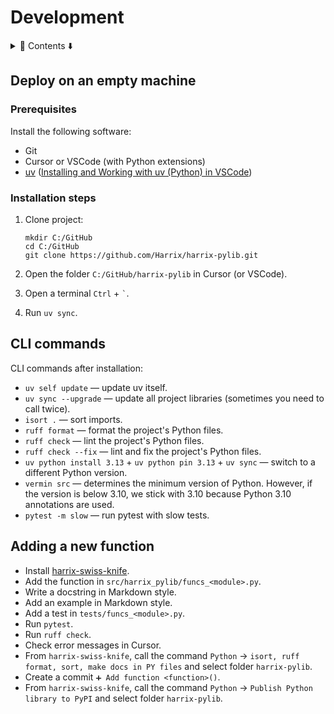 # Development

<details>
<summary>📖 Contents ⬇️</summary>

## Contents

- [Deploy on an empty machine](#deploy-on-an-empty-machine)
  - [Prerequisites](#prerequisites)
  - [Installation steps](#installation-steps)
- [CLI commands](#cli-commands)
- [Adding a new function](#adding-a-new-function)

</details>

## Deploy on an empty machine

### Prerequisites

Install the following software:

- Git
- Cursor or VSCode (with Python extensions)
- [uv](https://docs.astral.sh/uv/) ([Installing and Working with uv (Python) in VSCode](https://github.com/Harrix/harrix.dev-articles-2025-en/blob/main/uv-vscode-python/uv-vscode-python.md))

### Installation steps

1. Clone project:

   ```shell
   mkdir C:/GitHub
   cd C:/GitHub
   git clone https://github.com/Harrix/harrix-pylib.git
   ```

2. Open the folder `C:/GitHub/harrix-pylib` in Cursor (or VSCode).

3. Open a terminal `Ctrl` + `` ` ``.

4. Run `uv sync`.

## CLI commands

CLI commands after installation:

- `uv self update` — update uv itself.
- `uv sync --upgrade` — update all project libraries (sometimes you need to call twice).
- `isort .` — sort imports.
- `ruff format` — format the project's Python files.
- `ruff check` — lint the project's Python files.
- `ruff check --fix` — lint and fix the project's Python files.
- `uv python install 3.13` + `uv python pin 3.13` + `uv sync` — switch to a different Python version.
- `vermin src` — determines the minimum version of Python. However, if the version is below 3.10, we stick with 3.10 because Python 3.10 annotations are used.
- `pytest -m slow` — run pytest with slow tests.

## Adding a new function

- Install [harrix-swiss-knife](https://github.com/Harrix/harrix-swiss-knife).
- Add the function in `src/harrix_pylib/funcs_<module>.py`.
- Write a docstring in Markdown style.
- Add an example in Markdown style.
- Add a test in `tests/funcs_<module>.py`.
- Run `pytest`.
- Run `ruff check`.
- Check error messages in Cursor.
- From `harrix-swiss-knife`, call the command `Python` → `isort, ruff format, sort, make docs in PY files` and select folder `harrix-pylib`.
- Create a commit `➕ Add function <function>()`.
- From `harrix-swiss-knife`, call the command `Python` → `Publish Python library to PyPI`
  and select folder `harrix-pylib`.
